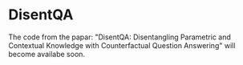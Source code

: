 # DisentQA

The code from the papar: "DisentQA: Disentangling Parametric and Contextual Knowledge with Counterfactual Question Answering"
will become availabe soon.
